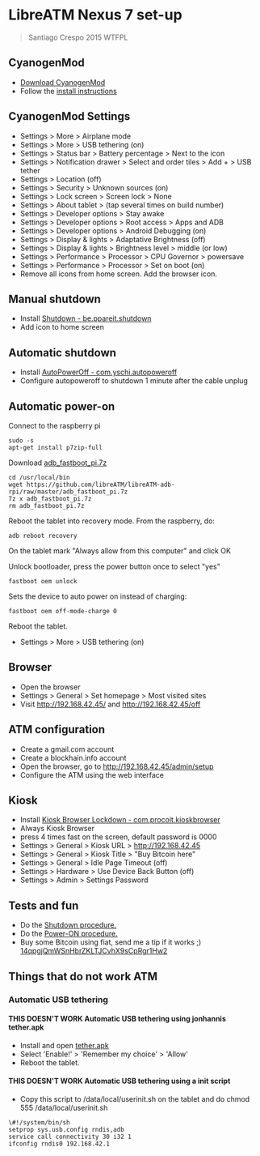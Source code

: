 # LibreATM Nexus 7 set-up #

> Santiago Crespo 2015 WTFPL

## CyanogenMod ##
* [Download CyanogenMod](https://download.cyanogenmod.org/?device=grouper)
* Follow the [install instructions](http://wiki.cyanogenmod.org/w/Install_CM_for_grouper)

## CyanogenMod Settings ##
* Settings > More > Airplane mode
* Settings > More > USB tethering (on)
* Settings > Status bar > Battery percentage > Next to the icon
* Settings > Notification drawer > Select and order tiles > Add + > USB tether
* Settings > Location (off)
* Settings > Security > Unknown sources (on)
* Settings > Lock screen > Screen lock > None
* Settings > About tablet > (tap several times on build number)
* Settings > Developer options > Stay awake
* Settings > Developer options > Root access > Apps and ADB
* Settings > Developer options > Android Debugging (on)
* Settings > Display & lights > Adaptative Brightness (off)
* Settings > Display & lights > Brightness level > middle (or low)
* Settings > Performance > Processor > CPU Governor > powersave
* Settings > Performance > Processor > Set on boot (on)
* Remove all icons from home screen. Add the browser icon.

## Manual shutdown ##
* Install [Shutdown - be.ppareit.shutdown](https://f-droid.org/repository/browse/?fdid=be.ppareit.shutdown)
* Add icon to home screen

## Automatic shutdown ##
* Install [AutoPowerOff - com.yschi.autopoweroff](https://play.google.com/store/apps/details?id=com.yschi.autopoweroff)
* Configure autopoweroff to shutdown 1 minute after the cable unplug

## Automatic power-on ##
Connect to the raspberry pi
~~~
sudo -s
apt-get install p7zip-full
~~~
Download [adb_fastboot_pi.7z](http://forum.xda-developers.com/showthread.php?t=2047891)

~~~
cd /usr/local/bin
wget https://github.com/libreATM/libreATM-adb-rpi/raw/master/adb_fastboot_pi.7z
7z x adb_fastboot_pi.7z
rm adb_fastboot_pi.7z
~~~

Reboot the tablet into recovery mode. From the raspberry, do:
~~~
adb reboot recovery
~~~
On the tablet mark "Always allow from this computer" and click OK

Unlock bootloader, press the power button once to select "yes"
~~~
fastboot oem unlock
~~~

Sets the device to auto power on instead of charging:
~~~
fastboot oem off-mode-charge 0
~~~

Reboot the tablet.

* Settings > More > USB tethering (on)

## Browser ##
* Open the browser
* Settings > General > Set homepage > Most visited sites
* Visit http://192.168.42.45/ and http://192.168.42.45/off

## ATM configuration ##
* Create a gmail.com account
* Create a blockhain.info account
* Open the browser, go to http://192.168.42.45/admin/setup
* Configure the ATM using the web interface

## Kiosk ##
* Install [Kiosk Browser Lockdown - com.procoit.kioskbrowser](https://play.google.com/store/apps/details?id=com.procoit.kioskbrowser)
* Always Kiosk Browser
* press 4 times fast on the screen, default password is 0000
* Settings > General > Kiosk URL > http://192.168.42.45
* Settings > General > Kiosk Title > "Buy Bitcoin here"
* Settings > General > Idle Page Timeout (off)
* Settings > Hardware > Use Device Back Button (off)
* Settings > Admin > Settings Password

## Tests and fun ##
* Do the [Shutdown procedure.](https://github.com/libreATM/docs/blob/master/docs/How_to_Power_ON_and_Shutdown_a_libreATM.md)
* Do the [Power-ON procedure.](https://github.com/libreATM/docs/blob/master/docs/How_to_Power_ON_and_Shutdown_a_libreATM.md)
* Buy some Bitcoin using fiat, send me a tip if it works ;) [14qpgjQmWSnHbrZKLTJCvhX9sCpRgr1Hw2](https://blockchain.info/address/14qpgjQmWSnHbrZKLTJCvhX9sCpRgr1Hw2)


## Things that do not work ATM ##

### Automatic USB tethering ###

#### **THIS DOESN'T WORK** Automatic USB tethering using jonhannis tether.apk ####
* Install and open [tether.apk](http://goo.gl/KKsg7N)
* Select 'Enable!' > 'Remember my choice' > 'Allow'
* Reboot the tablet.

#### **THIS DOESN'T WORK** Automatic USB tethering using a init script ####
* Copy this script to /data/local/userinit.sh on the tablet and do chmod 555 /data/local/userinit.sh

~~~
\#!/system/bin/sh 
setprop sys.usb.config rndis,adb
service call connectivity 30 i32 1
ifconfig rndis0 192.168.42.1
~~~    


